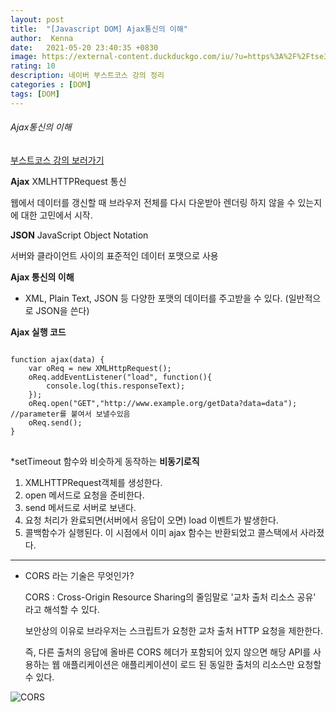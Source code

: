 ```yaml
---
layout: post
title:  "[Javascript DOM] Ajax통신의 이해"
author:  Kenna
date:   2021-05-20 23:40:35 +0830
image: https://external-content.duckduckgo.com/iu/?u=https%3A%2F%2Ftse3.mm.bing.net%2Fth%3Fid%3DOIP._WzzKR8jCL6UXF0KC-haGwHaE7%26pid%3DApi&f=1
rating: 10
description: 네이버 부스트코스 강의 정리
categories : [DOM]
tags: [DOM]
---
```



###### Ajax통신의 이해
[부스트코스 강의 보러가기]("https://www.boostcourse.org/web316/lecture/16701/?isDesc=false")


**Ajax**&nbsp;XMLHTTPRequest 통신

웹에서 데이터를 갱신할 때 브라우저 전체를 다시 다운받아 렌더링 하지 않을 수 있는지에 대한 고민에서 시작.

**JSON**&nbsp;JavaScript Object Notation

서버와 클라이언트 사이의 표준적인 데이터 포맷으로 사용



**Ajax 통신의 이해**<br>

- XML, Plain Text, JSON 등 다양한 포맷의 데이터를 주고받을 수 있다. (일반적으로 JSON을 쓴다)

**Ajax 실행 코드**<br>

<pre>
<code>
function ajax(data) {
    var oReq = new XMLHttpRequest();
    oReq.addEventListener("load", function(){
        console.log(this.responseText);
    });
    oReq.open("GET","http://www.example.org/getData?data=data"); //parameter를 붙여서 보낼수있음
    oReq.send();
}
</code>
</pre>




*setTimeout 함수와 비슷하게 동작하는 **비동기로직**

1. XMLHTTPRequest객체를 생성한다.
2. open 메서드로 요청을 준비한다.
3. send 메서드로 서버로 보낸다.
4. 요청 처리가 완료되면(서버에서 응답이 오면) load 이벤트가 발생한다.
5. 콜백함수가 실행된다. 이 시점에서 이미 ajax 함수는 반환되었고 콜스택에서 사라졌다.



------------------------
- CORS 라는 기술은 무엇인가?

    CORS : Cross-Origin Resource Sharing의 줄임말로 '교차 출처 리소스 공유' 라고 해석할 수 있다.

    보안상의 이유로 브라우저는 스크립트가 요청한 교차 출처 HTTP 요청을 제한한다.

    즉, 다른 출처의 응답에 올바른 CORS 헤더가 포함되어 있지 않으면 해당 API를 사용하는 웹 애플리케이션은 애플리케이션이 로드 된 동일한 출처의 리소스만 요청할 수 있다.

![CORS](https://developer.mozilla.org/en-US/docs/Web/HTTP/CORS/cors_principle.png)